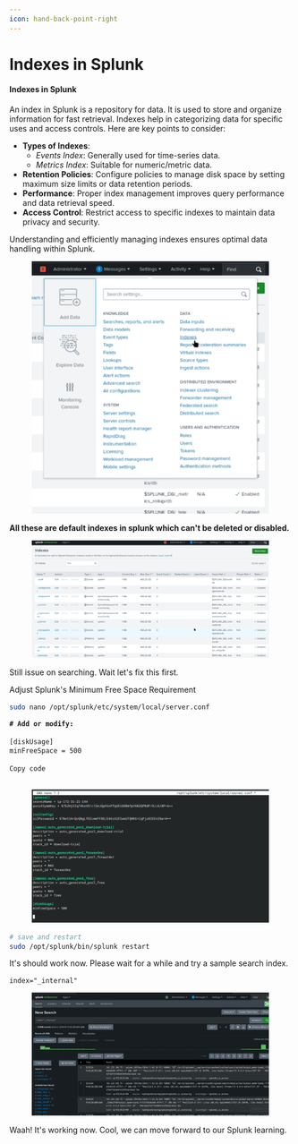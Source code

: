 ```yaml
---
icon: hand-back-point-right
---
```


# Indexes in Splunk

#### Indexes in Splunk

An index in Splunk is a repository for data. It is used to store and organize information for fast retrieval. Indexes help in categorizing data for specific uses and access controls. Here are key points to consider:

* **Types of Indexes**:
  * _Events Index_: Generally used for time-series data.
  * _Metrics Index_: Suitable for numeric/metric data.
* **Retention Policies**: Configure policies to manage disk space by setting maximum size limits or data retention periods.
* **Performance**: Proper index management improves query performance and data retrieval speed.
* **Access Control**: Restrict access to specific indexes to maintain data privacy and security.

Understanding and efficiently managing indexes ensures optimal data handling within Splunk.

<figure><img src="../.gitbook/assets/image.png" alt=""><figcaption></figcaption></figure>

**All these are default indexes in splunk which can't be deleted or disabled.**

<figure><img src="../.gitbook/assets/image (1).png" alt=""><figcaption></figcaption></figure>

Still issue on searching. Wait let's fix this first.&#x20;

Adjust Splunk's Minimum Free Space Requirement

```bash
sudo nano /opt/splunk/etc/system/local/server.conf

```

<pre class="language-bash"><code class="lang-bash"><strong># Add or modify:
</strong>
[diskUsage]
minFreeSpace = 500

Copy code

</code></pre>

<figure><img src="../.gitbook/assets/image (2).png" alt=""><figcaption></figcaption></figure>

```bash
# save and restart
sudo /opt/splunk/bin/splunk restart

```

It's should work now. Please wait for a while and try a sample search index.

```
index="_internal"
```



<figure><img src="../.gitbook/assets/image (4).png" alt=""><figcaption></figcaption></figure>

Waah! It's working now. Cool, we can move forward to our Splunk learning.

